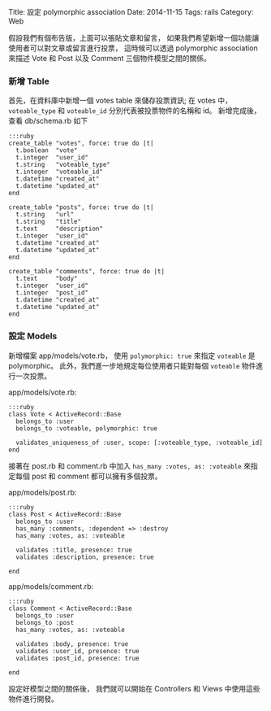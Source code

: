 Title: 設定 polymorphic association
Date: 2014-11-15
Tags: rails
Category: Web


假設我們有個布告版，上面可以張貼文章和留言，
如果我們希望新增一個功能讓使用者可以對文章或留言進行投票，
這時候可以透過 polymorphic association 來描述
Vote 和 Post 以及 Comment 三個物件模型之間的關係。

### 新增 Table

首先，在資料庫中新增一個 votes table 來儲存投票資訊;
在 votes 中，
`voteable_type` 和 `voteable_id` 分別代表被投票物件的名稱和 id。
新增完成後，查看 db/schema.rb 如下

    :::ruby
    create_table "votes", force: true do |t|
      t.boolean  "vote"
      t.integer  "user_id"
      t.string   "voteable_type"
      t.integer  "voteable_id"
      t.datetime "created_at"
      t.datetime "updated_at"
    end

    create_table "posts", force: true do |t|
      t.string   "url"
      t.string   "title"
      t.text     "description"
      t.integer  "user_id"
      t.datetime "created_at"
      t.datetime "updated_at"
    end

    create_table "comments", force: true do |t|
      t.text     "body"
      t.integer  "user_id"
      t.integer  "post_id"
      t.datetime "created_at"
      t.datetime "updated_at"
    end

### 設定 Models

新增檔案 app/models/vote.rb，
使用 `polymorphic: true` 來指定 `voteable` 是 polymorphic。
此外，我們進一步地規定每位使用者只能對每個 `voteable` 物件進行一次投票。

app/models/vote.rb:

    :::ruby
    class Vote < ActiveRecord::Base
      belongs_to :user
      belongs_to :voteable, polymorphic: true

      validates_uniqueness_of :user, scope: [:voteable_type, :voteable_id]
    end

接著在 post.rb 和 comment.rb 中加入 `has_many :votes, as: :voteable`
來指定每個 post 和 comment 都可以擁有多個投票。

app/models/post.rb:

    :::ruby
    class Post < ActiveRecord::Base
      belongs_to :user
      has_many :comments, :dependent => :destroy
      has_many :votes, as: :voteable

      validates :title, presence: true
      validates :description, presence: true

    end

app/models/comment.rb:

    :::ruby
    class Comment < ActiveRecord::Base
      belongs_to :user
      belongs_to :post
      has_many :votes, as: :voteable

      validates :body, presence: true
      validates :user_id, presence: true
      validates :post_id, presence: true

    end

設定好模型之間的關係後，
我們就可以開始在 Controllers 和 Views 中使用這些物件進行開發。
